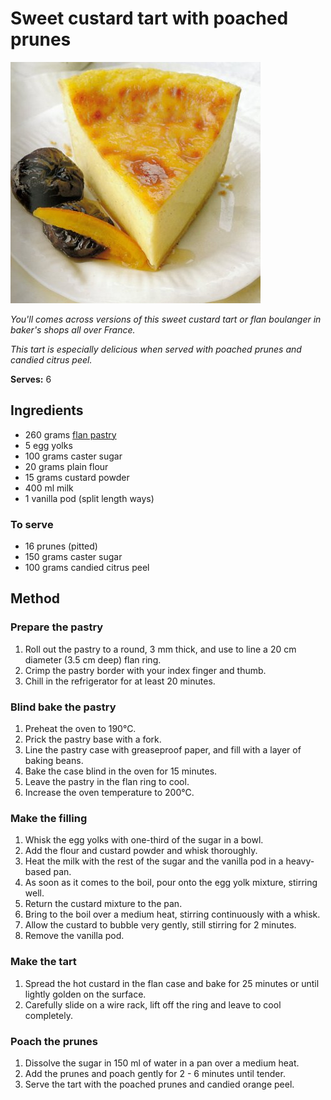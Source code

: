 # Sweet custard tart with poached prunes

![Sweet custard tart with poached prunes](resources/custard-tart.jpg)

*You'll comes across versions of this sweet custard tart or flan boulanger in baker's shops all over France.*

*This tart is especially delicious when served with poached prunes and candied citrus peel.*

**Serves:** 6

## Ingredients
- 260 grams [flan pastry](../../baking/pastry/flan-pastry.md)
- 5 egg yolks
- 100 grams caster sugar
- 20 grams plain flour
- 15 grams custard powder
- 400 ml milk
- 1 vanilla pod (split length ways)

### To serve
- 16 prunes (pitted)
- 150 grams caster sugar
- 100 grams candied citrus peel


## Method
### Prepare the pastry
1. Roll out the pastry to a round, 3 mm thick, and use to line a 20 cm diameter (3.5 cm deep) flan ring.
1. Crimp the pastry border with your index finger and thumb.
1. Chill in the refrigerator for at least 20 minutes.

### Blind bake the pastry
1. Preheat the oven to 190°C.
1. Prick the pastry base with a fork.
1. Line the pastry case with greaseproof paper, and fill with a layer of baking beans.
1. Bake the case blind in the oven for 15 minutes.
1. Leave the pastry in the flan ring to cool.
1. Increase the oven temperature to 200°C.

### Make the filling
1. Whisk the egg yolks with one-third of the sugar in a bowl.
1. Add the flour and custard powder and whisk thoroughly.
1. Heat the milk with the rest of the sugar and the vanilla pod in a heavy-based pan.
1. As soon as it comes to the boil, pour onto the egg yolk mixture, stirring well.
1. Return the custard mixture to the pan.
1. Bring to the boil over a medium heat, stirring continuously with a whisk.
1. Allow the custard to bubble very gently, still stirring for 2 minutes.
1. Remove the vanilla pod.

### Make the tart
1. Spread the hot custard in the flan case and bake for 25 minutes or until lightly golden on the surface.
1. Carefully slide on a wire rack, lift off the ring and leave to cool completely.

### Poach the prunes
1. Dissolve the sugar in 150 ml of water in a pan over a medium heat.
1. Add the prunes and poach gently for 2 - 6 minutes until tender.
1. Serve the tart with the poached prunes and candied orange peel.